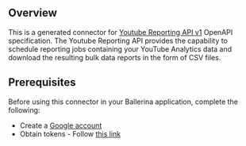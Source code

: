 ## Overview
This is a generated connector for [Youtube Reporting API v1](https://developers.google.com/youtube/reporting) OpenAPI specification.
The Youtube Reporting API provides the capability to schedule reporting jobs containing your YouTube Analytics data and download the resulting bulk data reports in the form of CSV files.

## Prerequisites
Before using this connector in your Ballerina application, complete the following:

* Create a [Google account](https://accounts.google.com/signup)
* Obtain tokens - Follow [this link](https://developers.google.com/identity/protocols/oauth2)
